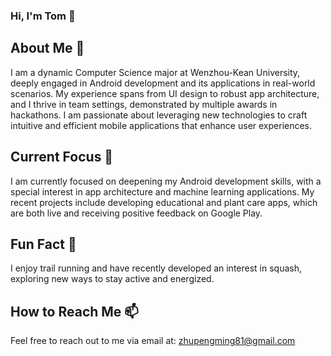 
### Hi, I'm Tom 👋

## About Me 🚀

I am a dynamic Computer Science major at Wenzhou-Kean University, deeply engaged in Android development and its applications in real-world scenarios. My experience spans from UI design to robust app architecture, and I thrive in team settings, demonstrated by multiple awards in 
hackathons. I am passionate about leveraging new technologies to craft intuitive and efficient mobile applications that enhance user experiences.

## Current Focus 🔭

I am currently focused on deepening my Android development skills, with a special interest in app architecture and machine learning applications.
My recent projects include developing educational and plant care apps, which are both live and receiving positive feedback on Google Play.

 ## Fun Fact 🎉
 
 I enjoy trail running and have recently developed an interest in squash, exploring new ways to stay active and energized.

 ## How to Reach Me 📫

 Feel free to reach out to me via email at: [zhupengming81@gmail.com](mailto:zhupengming81@gmail.com)



